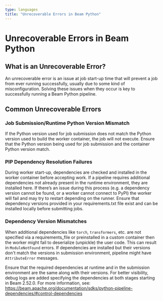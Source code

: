 ```yaml
---
type: languages
title: "Unrecoverable Errors in Beam Python"
---
```

<!--
Licensed under the Apache License, Version 2.0 (the "License");
you may not use this file except in compliance with the License.
You may obtain a copy of the License at

http://www.apache.org/licenses/LICENSE-2.0

Unless required by applicable law or agreed to in writing, software
distributed under the License is distributed on an "AS IS" BASIS,
WITHOUT WARRANTIES OR CONDITIONS OF ANY KIND, either express or implied.
See the License for the specific language governing permissions and
limitations under the License.
-->

# <a id="unrecoverable-errors-python"></a>Unrecoverable Errors in Beam Python

## <a id="what-is-an-unrecoverable-error"></a>What is an Unrecoverable Error?

An unrecoverable error is an issue at job start-up time that will
prevent a job from ever running successfully, usually due to some kind
of misconfiguration. Solving these issues when they occur is key to
successfully running a Beam Python pipeline.

## <a id="common-unrecoverable-errors"></a>Common Unrecoverable Errors

### <a id="python-version-mismatch"></a>Job Submission/Runtime Python Version Mismatch

If the Python version used for job submission does not match the
Python version used to build the worker container, the job will not
execute. Ensure that the Python version being used for job submission
and the container Python version match.

### <a id="dependency-resolution-failures"></a>PIP Dependency Resolution Failures

During worker start-up, dependencies are checked and installed in
the worker container before accepting work. If a pipeline requires
additional dependencies not already present in the runtime environment,
they are installed here. If there’s an issue during this process
(e.g. a dependency version cannot be found, or a worker cannot
connect to PyPI) the worker will fail and may try to restart
depending on the runner. Ensure that dependency versions provided in
your requirements.txt file exist and can be installed locally before
submitting jobs.

### Dependency Version Mismatches

When additional dependencies like `torch`, `transformers`, etc. are not
specified via a requirements_file or preinstalled in a custom container
then the worker might fail to deserialize (unpickle) the user code.
This can result in `ModuleNotFound` errors. If dependencies are installed
but their versions don't match the versions in submission environment,
pipeline might have `AttributeError` messages.

Ensure that the required dependencies at runtime and in the submission
environment are the same along with their versions. For better visibility,
debug logs are added specifying the dependencies at both stages starting in
Beam 2.52.0. For more information, see: https://beam.apache.org/documentation/sdks/python-pipeline-dependencies/#control-dependencies